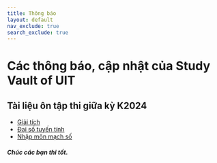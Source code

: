 ```yaml
---
title: Thông báo
layout: default
nav_exclude: true
search_exclude: true
---
```


# Các thông báo, cập nhật của Study Vault of UIT

## Tài liệu ôn tập thi giữa kỳ K2024

- [Giải tích](https://svuit.org/mmtt/docs/MonHocDaiCuong/MA006.html)
- [Đại số tuyến tính](https://svuit.org/mmtt/docs/MonHocDaiCuong/MA003.html)
- [Nhập môn mạch số](https://svuit.org/mmtt/docs/MonHocDaiCuong/PH002.html)

##### *Chúc các bạn thi tốt.*